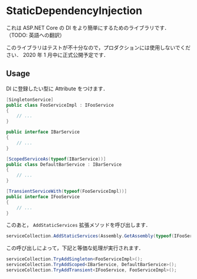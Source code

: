 # StaticDependencyInjection

これは ASP.NET Core の DI をより簡単にするためのライブラリです．
（TODO: 英語への翻訳）

このライブラリはテストが不十分なので，プロダクションには使用しないでください．
2020 年 1 月中に正式公開予定です．

## Usage

DI に登録したい型に Attribute をつけます．

```csharp
[SingletonService]
public class FooServiceImpl : IFooService
{
    // ...
}

public interface IBarService
{
    // ...
}

[ScopedServiceAs(typeof(IBarService))]
public class DefaultBarService : IBarService
{
    // ...
}

[TransientServiceWith(typeof(FooServiceImpl))]
public interface IFooService
{
    // ...
}
```

このあと， `AddStaticServices` 拡張メソッドを呼び出します．

```csharp
serviceCollection.AddStaticServices(Assembly.GetAssembly(typeof(IFooService)));
```

この呼び出しによって，下記と等価な処理が実行されます．

```csharp
serviceCollection.TryAddSingleton<FooServiceImpl>();
serviceCollection.TryAddScoped<IBarService, DefaultBarService>();
serviceCollection.TryAddTransient<IFooService, FooServiceImpl>();
```
